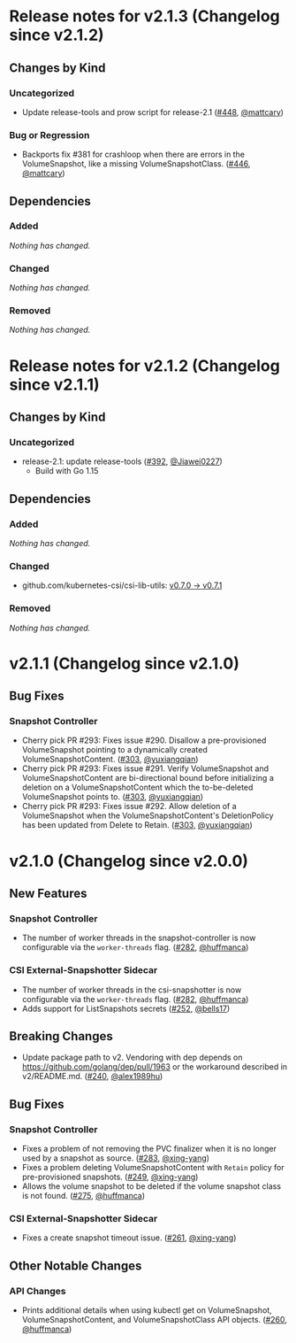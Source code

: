 # Release notes for v2.1.3 (Changelog since v2.1.2)

## Changes by Kind

### Uncategorized

- Update release-tools and prow script for release-2.1 ([#448](https://github.com/kubernetes-csi/external-snapshotter/pull/448), [@mattcary](https://github.com/mattcary))

### Bug or Regression

- Backports fix #381 for crashloop when there are errors in the VolumeSnapshot, like a missing VolumeSnapshotClass. ([#446](https://github.com/kubernetes-csi/external-snapshotter/pull/446), [@mattcary](https://github.com/mattcary))

## Dependencies

### Added
_Nothing has changed._

### Changed
_Nothing has changed._

### Removed
_Nothing has changed._

# Release notes for v2.1.2 (Changelog since v2.1.1)

## Changes by Kind

### Uncategorized

- release-2.1: update release-tools ([#392](https://github.com/kubernetes-csi/external-snapshotter/pull/392), [@Jiawei0227](https://github.com/Jiawei0227))
  - Build with Go 1.15

## Dependencies

### Added
_Nothing has changed._

### Changed
- github.com/kubernetes-csi/csi-lib-utils: [v0.7.0 → v0.7.1](https://github.com/kubernetes-csi/csi-lib-utils/compare/v0.7.0...v0.7.1)

### Removed
_Nothing has changed._


# v2.1.1 (Changelog since v2.1.0)

## Bug Fixes

### Snapshot Controller

- Cherry pick PR #293: Fixes issue #290. Disallow a pre-provisioned VolumeSnapshot pointing to a dynamically created VolumeSnapshotContent. ([#303](https://github.com/kubernetes-csi/external-snapshotter/pull/303), [@yuxiangqian](https://github.com/yuxiangqian))
- Cherry pick PR #293: Fixes issue #291. Verify VolumeSnapshot and VolumeSnapshotContent are bi-directional bound before initializing a deletion on a VolumeSnapshotContent which the to-be-deleted VolumeSnapshot points to. ([#303](https://github.com/kubernetes-csi/external-snapshotter/pull/303), [@yuxiangqian](https://github.com/yuxiangqian))
- Cherry pick PR #293: Fixes issue #292. Allow deletion of a VolumeSnapshot when the VolumeSnapshotContent's DeletionPolicy has been updated from Delete to Retain. ([#303](https://github.com/kubernetes-csi/external-snapshotter/pull/303), [@yuxiangqian](https://github.com/yuxiangqian))

# v2.1.0 (Changelog since v2.0.0)

## New Features

### Snapshot Controller

- The number of worker threads in the snapshot-controller is now configurable via the `worker-threads` flag. ([#282](https://github.com/kubernetes-csi/external-snapshotter/pull/282), [@huffmanca](https://github.com/huffmanca))

### CSI External-Snapshotter Sidecar

- The number of worker threads in the csi-snapshotter is now configurable via the `worker-threads` flag. ([#282](https://github.com/kubernetes-csi/external-snapshotter/pull/282), [@huffmanca](https://github.com/huffmanca))
- Adds support for ListSnapshots secrets ([#252](https://github.com/kubernetes-csi/external-snapshotter/pull/252), [@bells17](https://github.com/bells17))

## Breaking Changes

- Update package path to v2. Vendoring with dep depends on https://github.com/golang/dep/pull/1963 or the workaround described in v2/README.md. ([#240](https://github.com/kubernetes-csi/external-snapshotter/pull/240), [@alex1989hu](https://github.com/alex1989hu))

## Bug Fixes

### Snapshot Controller

- Fixes a problem of not removing the PVC finalizer when it is no longer used by a snapshot as source. ([#283](https://github.com/kubernetes-csi/external-snapshotter/pull/283), [@xing-yang](https://github.com/xing-yang))
- Fixes a problem deleting VolumeSnapshotContent with `Retain` policy for pre-provisioned snapshots. ([#249](https://github.com/kubernetes-csi/external-snapshotter/pull/249), [@xing-yang](https://github.com/xing-yang))
- Allows the volume snapshot to be deleted if the volume snapshot class is not found. ([#275](https://github.com/kubernetes-csi/external-snapshotter/pull/275), [@huffmanca](https://github.com/huffmanca))

### CSI External-Snapshotter Sidecar

- Fixes a create snapshot timeout issue. ([#261](https://github.com/kubernetes-csi/external-snapshotter/pull/261), [@xing-yang](https://github.com/xing-yang))

## Other Notable Changes

### API Changes

- Prints additional details when using kubectl get on VolumeSnapshot, VolumeSnapshotContent, and VolumeSnapshotClass API objects. ([#260](https://github.com/kubernetes-csi/external-snapshotter/pull/260), [@huffmanca](https://github.com/huffmanca))
